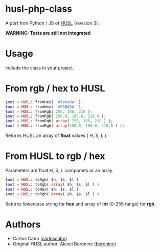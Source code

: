 # husl-php-class

A port fron Python / JS of [HUSL](http://www.husl-colors.org/) (revision 3).

**WARNING: Tests are still not integrated**

# Usage

Include the class in your project.

# From rgb / hex to HUSL

````php
$out = HUSL::fromHex( '#fabada' );
$out = HUSL::fromHex( '#FABADA' );
$out = HUSL::fromRgb( 250, 186, 218 );
$out = HUSL::fromRgb( 250.0, 186.0, 218.0 );
$out = HUSL::fromRgb( array( 250, 186, 218 ) );
$out = HUSL::fromRgb( array(250.0, 186.0, 218.0 ) );
````

Returns HUSL an array of **float** values ( H, S, L ).

# From HUSL to rgb / hex

Parameters are float H, S, L componets or an array.

```php
$out = HUSL::toRgb( $h, $s, $l )
$out = HUSL::toRgb( array( $h, $s, $l ) )
$out = HUSL::toHex( $h, $s, $l )
$out = HUSL::toRgb( array( $h, $s, $l ) )
```

Returns lowercase string for **hex** and array of **int** (0-255 range) for **rgb**.

# Authors

- Carlos Cabo ([carloscabo](https://github.com/carloscabo))
- Original HUSL author: Alexei Boronine ([boronine](http://github.com/boronine))
